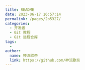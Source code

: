 ```yaml
---
title: README
date: 2023-06-17 16:57:14
permalink: /pages/2b5327/
categories:
  - 开发者
  - Git 教程
  - Git 远程仓库
tags:
  - 
author: 
  name: 神流歌奈
  link: https://github.com/神流歌奈
---
```

